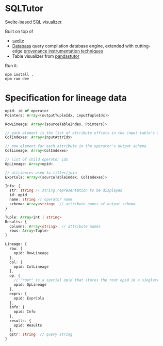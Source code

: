 # SQLTutor


[Svelte-based SQL visualizer](https://cudbg.github.io/sqltutor).  

Built on top of

* [svelte](https://svelte.dev)
* [Databass](https://github.com/w6113/databass-public) query compilation database engine, extended with cutting-edge [provenance instrumentation techniques](https://arxiv.org/abs/1801.07237) 
* Table visualizer from [pandastutor](https://pandastutor.com/)

Run it:

    npm install .
    npm run dev




# Specification for lineage data 


```ts
opid: id of operator
Pointers: Array<(outputTupleIdx, inputTupleIdx)>

RowLineage: Array<(sourceTableIndex, Pointers)>

// each element is the list of attribute offsets in the input table's schema
ColIndexes: Array<inputAttrIdx>

// one element for each attribute in the operator's output schema
ColLineage: Array<ColIndexes>

// list of child operator ids
OpLineage: Array<opid>  

// attributes used to filter/join
ExprCols: Array<(sourceTableIndex, ColIndexes)>

Info: {
  str: string // string representation to be displayed
  id: opid
  name: string // operator name
  schema: Array<string>  // attribute names of output schema
}

Tuple: Array<int | string>
Results: {
  columns: Array<string>  // attribute names
  rows: Array<Tuple>
}

Lineage: {
  row: {
    opid: RowLineage
  },
  col: {
    opid: ColLineage
  },
  op: { 
    // "root" is a special opid that stores the root opid in a singleton list
    opid: OpLineage  
  },
  exprs: {
    opid: ExprCols
  },
  info: {
    opid: Info
  },
  results: {
    opid: Results
  },
  qstr: string  // query string
}


```
